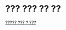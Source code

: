 # ??? ??? ?? ??

[????? ??? ? ???](https://github.com/Jung-YongHan/Crawling-for-Data-Analysis/tree/main/Web%20Crawler%20Learning%20with%20Python)

